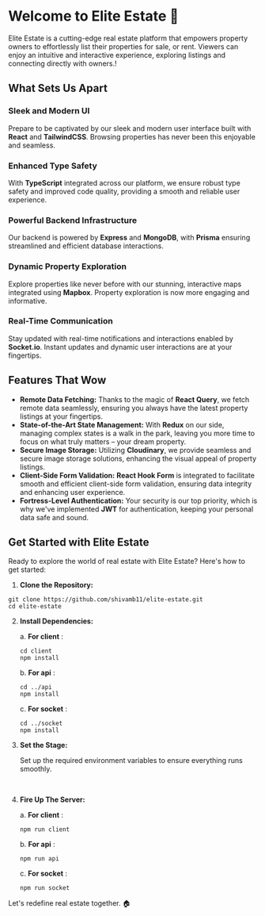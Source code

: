 # Welcome to Elite Estate 🏡

Elite Estate is a cutting-edge real estate platform that empowers property owners to effortlessly list their properties for sale, or rent. Viewers can enjoy an intuitive and interactive experience, exploring listings and connecting directly with owners.!

## What Sets Us Apart

### Sleek and Modern UI
Prepare to be captivated by our sleek and modern user interface built with **React** and **TailwindCSS**. Browsing properties has never been this enjoyable and seamless.

### Enhanced Type Safety
With **TypeScript** integrated across our platform, we ensure robust type safety and improved code quality, providing a smooth and reliable user experience.

### Powerful Backend Infrastructure
Our backend is powered by **Express** and **MongoDB**, with **Prisma** ensuring streamlined and efficient database interactions.

### Dynamic Property Exploration
Explore properties like never before with our stunning, interactive maps integrated using **Mapbox**. Property exploration is now more engaging and informative.

### Real-Time Communication
Stay updated with real-time notifications and interactions enabled by **Socket.io**. Instant updates and dynamic user interactions are at your fingertips.

## Features That Wow
- **Remote Data Fetching:** Thanks to the magic of **React Query**, we fetch remote data seamlessly, ensuring you always have the latest property listings at your fingertips.
- **State-of-the-Art State Management:** With **Redux** on our side, managing complex states is a walk in the park, leaving you more time to focus on what truly matters – your dream property.
- **Secure Image Storage:** Utilizing **Cloudinary**, we provide seamless and secure image storage solutions, enhancing the visual appeal of property listings.
- **Client-Side Form Validation:** **React Hook Form** is integrated to facilitate smooth and efficient client-side form validation, ensuring data integrity and enhancing user experience.
- **Fortress-Level Authentication:** Your security is our top priority, which is why we've implemented **JWT** for authentication, keeping your personal data safe and sound.

## Get Started with Elite Estate

Ready to explore the world of real estate with Elite Estate? Here's how to get started:

1. **Clone the Repository:**
```
git clone https://github.com/shivamb11/elite-estate.git
cd elite-estate
```

2. **Install Dependencies:**
   
   a. **For client** :
   ```
   cd client
   npm install
   ```
   b. **For api** :
   ```
   cd ../api
   npm install
   ```
   c. **For socket** :
   ```
   cd ../socket
   npm install
   ```

3. **Set the Stage:**
   
   Set up the required environment variables to ensure everything runs smoothly.
<br />

4. **Fire Up The Server:**
   
   a. **For client** :
    ```
    npm run client
    ```
   b. **For api** :
   ```
   npm run api
   ```
   c. **For socket** :
   ```
   npm run socket
   ```

Let's redefine real estate together. 🏠
